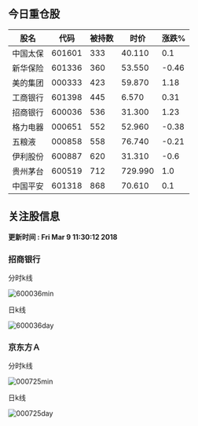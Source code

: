 
## 今日重仓股 

|股名|代码|被持数|时价|涨跌%|
|---|---|---|---|---|
|中国太保|601601|333|40.110|0.1|
|新华保险|601336|360|53.550|-0.46|
|美的集团|000333|423|59.870|1.18|
|工商银行|601398|445|6.570|0.31|
|招商银行|600036|536|31.300|1.23|
|格力电器|000651|552|52.960|-0.38|
|五粮液|000858|558|76.740|-0.21|
|伊利股份|600887|620|31.310|-0.6|
|贵州茅台|600519|712|729.990|1.0|
|中国平安|601318|868|70.610|0.1|

## 关注股信息
**更新时间 : Fri Mar  9 11:30:12 2018**
### 招商银行 
分时k线

![600036min](http://image.sinajs.cn/newchart/min/n/sh600036.gif)

日k线

![600036day](http://image.sinajs.cn/newchart/daily/n/sh600036.gif)

### 京东方Ａ 
分时k线

![000725min](http://image.sinajs.cn/newchart/min/n/sz000725.gif)

日k线

![000725day](http://image.sinajs.cn/newchart/daily/n/sz000725.gif)
